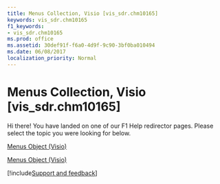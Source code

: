 ```yaml
---
title: Menus Collection, Visio [vis_sdr.chm10165]
keywords: vis_sdr.chm10165
f1_keywords:
- vis_sdr.chm10165
ms.prod: office
ms.assetid: 30def91f-f6a0-4d9f-9c90-3bf0ba010494
ms.date: 06/08/2017
localization_priority: Normal
---
```



# Menus Collection, Visio [vis_sdr.chm10165]

Hi there! You have landed on one of our F1 Help redirector pages. Please select the topic you were looking for below.

[Menus Object (Visio)](http://msdn.microsoft.com/library/0c487176-1857-d496-8b2e-6a6aae668c6f%28Office.15%29.aspx)

[Menus Object (Visio)](http://msdn.microsoft.com/library/78bf7feb-0479-6251-ad88-b18e1fe78ee5.aspx)

[!include[Support and feedback](~/includes/feedback-boilerplate.md)]